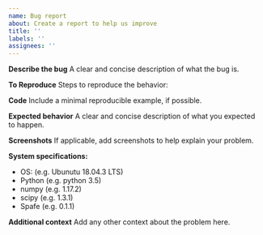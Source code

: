 ```yaml
---
name: Bug report
about: Create a report to help us improve
title: ''
labels: ''
assignees: ''
---
```


**Describe the bug** A clear and concise description of what the bug is.

**To Reproduce** Steps to reproduce the behavior:

**Code** Include a minimal reproducible example, if possible.

**Expected behavior** A clear and concise description of what you expected to happen.

**Screenshots** If applicable, add screenshots to help explain your problem.

**System specifications:**

- OS: (e.g. Ubunutu 18.04.3 LTS)
- Python (e.g. python 3.5)
- numpy (e.g. 1.17.2)
- scipy (e.g. 1.3.1)
- Spafe (e.g. 0.1.1)

**Additional context** Add any other context about the problem here.
